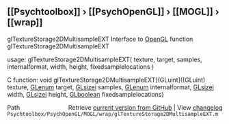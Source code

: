## [[Psychtoolbox]] &#8250; [[PsychOpenGL]] &#8250; [[MOGL]] &#8250; [[wrap]]

glTextureStorage2DMultisampleEXT  Interface to [OpenGL](OpenGL) function glTextureStorage2DMultisampleEXT  
  
usage:  glTextureStorage2DMultisampleEXT( texture, target, samples, internalformat, width, height, fixedsamplelocations )  
  
C function:  void glTextureStorage2DMultisampleEXT[(GLuint]((GLuint) texture, [GLenum](GLenum) target, [GLsizei](GLsizei) samples, [GLenum](GLenum) internalformat, [GLsizei](GLsizei) width, [GLsizei](GLsizei) height, [GLboolean](GLboolean) fixedsamplelocations)  




<div class="code_header" style="text-align:right;">
  <span style="float:left;">Path&nbsp;&nbsp;</span> <span class="counter">Retrieve <a href=
  "https://raw.github.com/Psychtoolbox-3/Psychtoolbox-3/beta/Psychtoolbox/PsychOpenGL/MOGL/wrap/glTextureStorage2DMultisampleEXT.m">current version from GitHub</a> | View <a href=
  "https://github.com/Psychtoolbox-3/Psychtoolbox-3/commits/beta/Psychtoolbox/PsychOpenGL/MOGL/wrap/glTextureStorage2DMultisampleEXT.m">changelog</a></span>
</div>
<div class="code">
  <code>Psychtoolbox/PsychOpenGL/MOGL/wrap/glTextureStorage2DMultisampleEXT.m</code>
</div>

